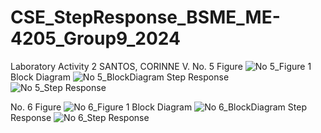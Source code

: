 # CSE_StepResponse_BSME_ME-4205_Group9_2024
Laboratory Activity 2
SANTOS, CORINNE V.
No. 5
Figure
![No  5_Figure 1](https://github.com/CorinneSantos/CSE_StepResponse_BSME_ME-4205_Group9_2024/assets/159272619/94fddb97-f1ce-499f-b89b-b1daa299b1c6)
Block Diagram
![No 5_BlockDiagram](https://github.com/CorinneSantos/CSE_StepResponse_BSME_ME-4205_Group9_2024/assets/159272619/45b1bb2f-53aa-4963-94a2-a1e2dbc571e4)
Step Response
![No 5_Step Response](https://github.com/CorinneSantos/CSE_StepResponse_BSME_ME-4205_Group9_2024/assets/159272619/1e7c86a8-504d-4c72-a855-4b50b8f09a3a)

No. 6
Figure
![No 6_Figure 1](https://github.com/CorinneSantos/CSE_StepResponse_BSME_ME-4205_Group9_2024/assets/159272619/eaf6723e-07aa-454f-8818-a2cbf6717bc0)
Block Diagram
![No 6_BlockDiagram](https://github.com/CorinneSantos/CSE_StepResponse_BSME_ME-4205_Group9_2024/assets/159272619/bfeed3f0-430e-456b-97b9-4a6bc4782fd9)
Step Response
![No 6_Step Response](https://github.com/CorinneSantos/CSE_StepResponse_BSME_ME-4205_Group9_2024/assets/159272619/ee2d104f-073f-47f4-b5ee-8301e486c593)
